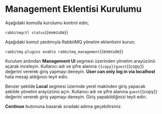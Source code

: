 # Management Eklentisi Kurulumu

Aşağıdaki komutla kurulumu kontrol edin;

`rabbitmqctl status`{{execute}}

Aşağıdaki komut yardımıyla RabbitMQ yönetim eklentisini kurun;

`rabbitmq-plugins enable rabbitmq_management`{{execute}}

Kurulum ardından **Management UI** segmesi üzerinden yönetim arayüzünü açarak inceleyin. Kullanıcı adı ve şifre alanına `{{copy}}guest`{{copy}} değerini vererek giriş yapmayı deneyin. **User can only log in via localhost** hata mesajı aldığınızı teyit edin.

Benzer şekilde **Local** segmesi üzerinde yerel makinden giriş yapacak şekilde yönetim arayüzünü açın. Kullanıcı adı ve şifre alanına `guest`{{copy}} değerini vererek giriş yapmayı deneyin. Giriş yapabildiğinizi teyit edin.

**Continue** butonuna basarak sıradaki adıma geçebilirsiniz.